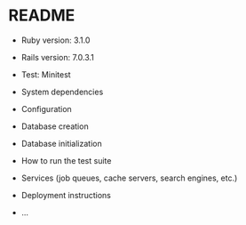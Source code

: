 # README

* Ruby version: 3.1.0

* Rails version: 7.0.3.1

* Test: Minitest

* System dependencies

* Configuration

* Database creation

* Database initialization

* How to run the test suite

* Services (job queues, cache servers, search engines, etc.)

* Deployment instructions

* ...
